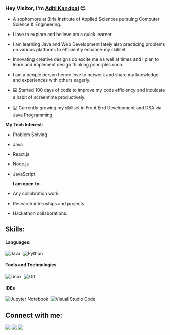 ### Hey Visitor, I'm [Aditi Kandpal](https://github.com/kandpaladiti) 😊

- A sophomore at Birla Institute of Applied Sciences pursuing Computer Science & Engineering.
- I love to explore and believe am a quick learner.
- I am learning Java and Web Development lately also practicing problems on various platforms to efficiently enhance my skillset.
- Innovating creative designs do excite me as well at times and I plan to learn and implement design thinking principles soon.
- I am a people person hence love to network and share my knowledge and experiences with others eagerly.

- 💻 Started 100 days of code to improve my code efficiency and inculcate a habit of screentime productively.
- 💻 Currently growing my skillset in Front End Development and DSA via Java Programming.

**My Tech Interest**:

- Problem Solving
- Java
- React.js
- Node.js
- JavaScript

  **I am open to**:

- Any collobration work.
- Research internships and projects.
- Hackathon collaborations.

## Skills:

#### Languages:

![Java](https://img.shields.io/badge/Java-ED8B00?style=for-the-badge&logo=java&logoColor=white)&nbsp;
![Python](https://img.shields.io/badge/Python-3776AB?style=for-the-badge&logo=python&logoColor=white)&nbsp;

#### Tools and Technologies

![Linux](https://img.shields.io/badge/Linux-FCC624?style=for-the-badge&logo=linux&logoColor=black)&nbsp;
![Git](https://img.shields.io/badge/GIT-E44C30?style=for-the-badge&logo=git&logoColor=white)&nbsp;

#### IDEs

![Jupyter Notebook](https://img.shields.io/badge/jupyter-%23FA0F00.svg?style=for-the-badge&logo=jupyter&logoColor=white)&nbsp;
![Visual Studio Code](https://img.shields.io/badge/Visual%20Studio%20Code-0078d7.svg?style=for-the-badge&logo=visual-studio-code&logoColor=white)&nbsp;

## Connect with me:

<p align = "center">

[<img src ="https://img.shields.io/badge/website-%23.svg?&style=for-the-badge&logo=www&logoColor=white%22&color=black">](https://kandpaladiti.github.io/updated-cv/)
[<img src="https://img.shields.io/badge/twitter-%231DA1F2.svg?&style=for-the-badge&logo=twitter&logoColor=white&color=black" />](https://twitter.com/kandpal_aditi)
[<img src="https://img.shields.io/badge/linkedin-%2312100E.svg?&style=for-the-badge&logo=linkedin&logoColor=white&color=black" />](https://www.linkedin.com/in/aditii09/)

</p>
